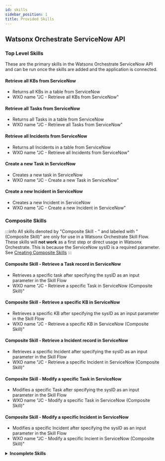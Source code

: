 ```yaml
---
id: skills
sidebar_position: 1
title: Provided Skills
---
```

## Watsonx Orchestrate ServiceNow API
### Top Level Skills
These are the primary skills in the Watsonx Orchestrate ServiceNow API and can be run once the skills are added and the application is connected.
#### Retrieve all KBs from ServiceNow 
 - Returns all KBs in a table from ServiceNow
 - WXO name "JC - Retrieve all KBs from ServiceNow"
#### Retrieve all Tasks from ServiceNow
 - Returns all Tasks in a table from ServiceNow
 - WXO name "JC - Retrieve all Tasks from ServiceNow"
#### Retrieve all Incidents from ServiceNow
 - Returns all Incidents in a table from ServiceNow
 - WXO name "JC - Retrieve all Incidents from ServiceNow"
#### Create a new Task in ServiceNow
 - Creates a new task in ServiceNow
 - WXO name "JC - Create a new Task in ServiceNow"
#### Create a new Incident in ServiceNow
 - Creates a new Incident in ServiceNow
 - WXO name "JC - Create a new Incident in ServiceNow"

### Composite Skills

:::info
All skills denoted by "Composite Skill - " and labeled with "(Composite Skill)" are only for use in a Watsonx Orchestrate Skill Flow. These skills will <strong>not work</strong> as a first step or direct usage in Watsonx Orchestrate. This is because the ServiceNow sysID is a required parameter. See [Creating Composite Skills](http://localhost:3000/solution-wxo/Import%20to%20Watsonx%20Orchestrate/compositeskills)
:::

#### Composite Skill - Retrieve a Task record in ServiceNow
 - Retrieves a specific task after specifying the sysID as an input parameter in the Skill Flow
 - WXO name "JC - Retrieve a specific Task in ServiceNow (Composite Skill)"
#### Composite Skill - Retrieve a specific KB in ServiceNow
 - Retrieves a specific KB after specifying the sysID as an input parameter in the Skill Flow
 - WXO name "JC - Retrieve a specific KB in ServiceNow (Composite Skill)"
#### Composite Skill - Retrieve a Incident record in ServiceNow
 - Retrieves a specific Incident after specifying the sysID as an input parameter in the Skill Flow
 - WXO name "JC - Retrieve a specific Incident in ServiceNow (Composite Skill)"
#### Composite Skill - Modify a specific Task in ServiceNow
 - Modifies a specific Task after specifying the sysID as an input parameter in the Skill Flow
 - WXO name "JC - Modify a specific Task in ServiceNow (Composite Skill)"
#### Composite Skill - Modify a specific Incident in ServiceNow
 - Modifies a specific Incident after specifying the sysID as an input parameter in the Skill Flow
 - WXO name "JC - Modify a specific Incient in ServiceNow (Composite Skill)"



<details>
<summary><b>Incomplete Skills</b></summary>

These are skills that you can see commented out in the script either unused or under construction.

### Under Construction

Create a new KB in ServiceNow (input schema needed for creating a KB)

##### Skills that require the non-friendly input parameter for tableName

:::info
To request table data from ServiceNow, the tableName (incidents, tasks or KBs) must be an input parameter. To do so the user would have to input the exact table name (e.g. for Tasks the user would need to input "sc_task" as the tableName) so these skills have been removed. These are to be used as reference and the path is to be used to specify the tableName needed.
:::

#### Retrieve table records from ServiceNow

#### Create a new table record in ServiceNow 

#### Composite Skill - Retrieve a specific record in ServiceNow

#### Composite Skill - Modify a specific record in ServiceNow

##### Delete Skills

:::warning
At this time the Delete skills have a bug. Watsonx Orchestrate does not succsessfuly validate an empty object response as a successful skill. The chat will say the skill has failed. However, the object in ServiceNow will be successfuly deleted.
:::
#### Composite Skill - Delete a specific record in ServiceNow (also requires a non-friendly named tableName input)

#### Composite Skill - Delete a specific Incident in ServiceNow

#### Composite Skill - Delete a specific Task in ServiceNow

#### Composite Skill - Delete a specific KB in ServiceNow

</details>